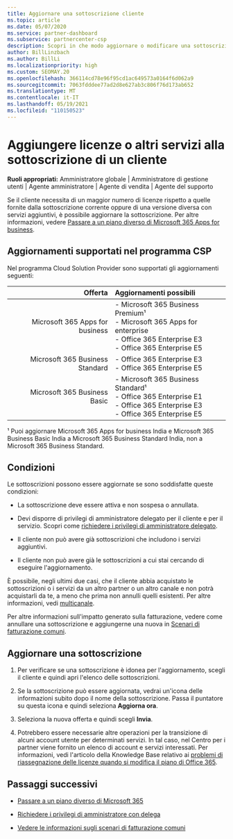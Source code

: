 ```yaml
---
title: Aggiornare una sottoscrizione cliente
ms.topic: article
ms.date: 05/07/2020
ms.service: partner-dashboard
ms.subservice: partnercenter-csp
description: Scopri in che modo aggiornare o modificare una sottoscrizione cliente. Aggiungere altre licenze o passare a una versione diversa con più servizi.
author: BillLinzbach
ms.author: BillLi
ms.localizationpriority: high
ms.custom: SEOMAY.20
ms.openlocfilehash: 366114cd78e96f95cd1ac649573a0164f6d062a9
ms.sourcegitcommit: 7063fdddee77ad2d8e627ab3c806f76d173ab652
ms.translationtype: MT
ms.contentlocale: it-IT
ms.lasthandoff: 05/19/2021
ms.locfileid: "110150523"
---
```

# <a name="add-licenses-or-more-services-to-a-customers-subscription"></a>Aggiungere licenze o altri servizi alla sottoscrizione di un cliente

**Ruoli appropriati:** Amministratore globale | Amministratore di gestione utenti | Agente amministratore | Agente di vendita | Agente del supporto

Se il cliente necessita di un maggior numero di licenze rispetto a quelle fornite dalla sottoscrizione corrente oppure di una versione diversa con servizi aggiuntivi, è possibile aggiornare la sottoscrizione. Per altre informazioni, vedere [Passare a un piano diverso di Microsoft 365 Apps for business](/microsoft-365/commerce/subscriptions/switch-to-a-different-plan).

## <a name="upgrades-supported-in-the-csp-program"></a>Aggiornamenti supportati nel programma CSP <a id="upgradesubscription"></a>

Nel programma Cloud Solution Provider sono supportati gli aggiornamenti seguenti:

| Offerta | Aggiornamenti possibili|
|---:|:---|
| Microsoft 365 Apps for business   | - Microsoft 365 Business Premium¹ <br/>  - Microsoft 365 Apps for enterprise <br/> - Office 365 Enterprise E3 <br/> - Office 365 Enterprise E5 <br/> |
| Microsoft 365 Business Standard    | - Office 365 Enterprise E3 <br/> - Office 365 Enterprise E5 <br/> |
| Microsoft 365 Business Basic | - Microsoft 365 Business Standard¹ <br/> - Office 365 Enterprise E1 <br/> - Office 365 Enterprise E3<br/> - Office 365 Enterprise E5 <br/> |

¹ Puoi aggiornare Microsoft 365 Apps for business India e Microsoft 365 Business Basic India a Microsoft 365 Business Standard India, non a Microsoft 365 Business Standard.


## <a name="conditions"></a>Condizioni

Le sottoscrizioni possono essere aggiornate se sono soddisfatte queste condizioni:

- La sottoscrizione deve essere attiva e non sospesa o annullata.

- Devi disporre di privilegi di amministratore delegato per il cliente e per il servizio. Scopri come [richiedere i privilegi di amministratore delegato](request-a-relationship-with-a-customer.md).

- Il cliente non può avere già sottoscrizioni che includono i servizi aggiuntivi.

- Il cliente non può avere già le sottoscrizioni a cui stai cercando di eseguire l'aggiornamento.

È possibile, negli ultimi due casi, che il cliente abbia acquistato le sottoscrizioni o i servizi da un altro partner o un altro canale e non potrà acquistarli da te, a meno che prima non annulli quelli esistenti. Per altre informazioni, vedi [multicanale](multichannel.md).

Per altre informazioni sull'impatto generato sulla fatturazione, vedere come annullare una sottoscrizione e aggiungerne una nuova in [Scenari di fatturazione comuni](common-billing-scenarios.md).

## <a name="upgrade-a-subscription"></a>Aggiornare una sottoscrizione

1. Per verificare se una sottoscrizione è idonea per l'aggiornamento, scegli il cliente e quindi apri l'elenco delle sottoscrizioni.

2. Se la sottoscrizione può essere aggiornata, vedrai un'icona delle informazioni subito dopo il nome della sottoscrizione. Passa il puntatore su questa icona e quindi seleziona **Aggiorna ora**.

3. Seleziona la nuova offerta e quindi scegli **Invia**.

4. Potrebbero essere necessarie altre operazioni per la transizione di alcuni account utente per determinati servizi. In tal caso, nel Centro per i partner viene fornito un elenco di account e servizi interessati. Per informazioni, vedi l'articolo della Knowledge Base relativo ai [problemi di riassegnazione delle licenze quando si modifica il piano di Office 365](/microsoft-365/commerce/subscriptions/switch-to-a-different-plan).


## <a name="next-steps"></a>Passaggi successivi

- [Passare a un piano diverso di Microsoft 365](/microsoft-365/commerce/subscriptions/switch-to-a-different-plan)

- [Richiedere i privilegi di amministratore con delega](request-a-relationship-with-a-customer.md)

- [Vedere le informazioni sugli scenari di fatturazione comuni](common-billing-scenarios.md)
